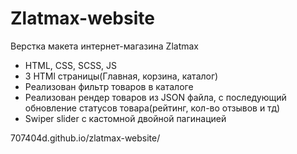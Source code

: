 # Zlatmax-website
Верстка макета интернет-магазина Zlatmax 

 - HTML, CSS, SCSS, JS
 - 3 HTMl страницы(Главная, корзина, каталог)
 - Реализован фильтр товаров в каталоге 
 - Реализован рендер товаров из JSON файла, с последующий обновление статусов товара(рейтинг, кол-во отзывов и тд)
 - Swiper slider с кастомной двойной пагинацией

707404d.github.io/zlatmax-website/

